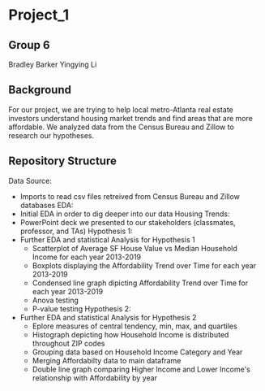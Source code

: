 # Project_1
## Group 6
Bradley Barker
Yingying Li

## Background
For our project, we are trying to help local metro-Atlanta real estate investors understand housing market trends and find areas that are more affordable. We analyzed data from the Census Bureau and Zillow to research our hypotheses.

## Repository Structure
Data Source: 
* Imports to read csv files retreived from Census Bureau and Zillow databases
EDA: 
* Initial EDA in order to dig deeper into our data
Housing Trends:
* PowerPoint deck we presented to our stakeholders (classmates, professor, and TAs)
Hypothesis 1:
* Further EDA and statistical Analysis for Hypothesis 1
  * Scatterplot of Average SF House Value vs Median Household Income for each year 2013-2019
  * Boxplots displaying the Affordability Trend over Time for each year 2013-2019
  * Condensed line graph dipicting Affordability Trend over Time for each year 2013-2019
  * Anova testing
  * P-value testing
Hypothesis 2: 
* Further EDA and statistical Analysis for Hypothesis 2
  * Eplore measures of central tendency, min, max, and quartiles
  * Histograph depicting how Household Income is distributed throughout ZIP codes
  * Grouping data based on Household Income Category and Year
  * Merging Affordabilty data to main dataframe
  * Double line graph comparing Higher Income and Lower Income's relationship with Affordability by year
